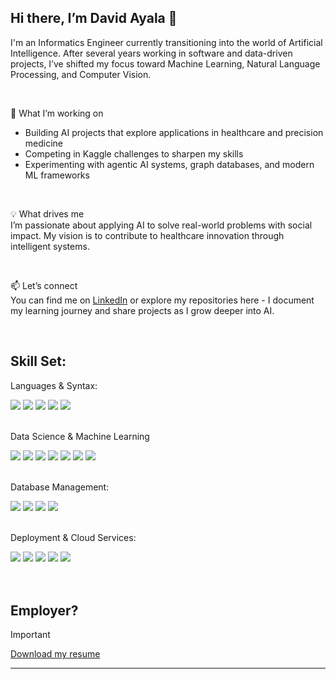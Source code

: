 ## Hi there, I’m David Ayala 👋 

I'm an Informatics Engineer currently transitioning into the world of Artificial Intelligence. After several years working in software and data-driven projects, I’ve shifted my focus toward Machine Learning, Natural Language Processing, and Computer Vision.

<br/>

🌱 What I’m working on
- Building AI projects that explore applications in healthcare and precision medicine
- Competing in Kaggle challenges to sharpen my skills
- Experimenting with agentic AI systems, graph databases, and modern ML frameworks

<br/>

💡 What drives me\
I’m passionate about applying AI to solve real-world problems with social impact. My vision is to contribute to healthcare innovation through intelligent systems.

<br/>

📫 Let’s connect\
You can find me on <a href="https://www.linkedin.com/in/davidayala-an" target="_blank" rel="nofollow">LinkedIn</a> or explore my repositories here - I document my learning journey and share projects as I grow deeper into AI.

<br/>

Skill Set:
------
Languages & Syntax:
<div dir="auto">
<img src="https://img.shields.io/badge/-Python-05122A?style=flat&logo=python" />
<img src="https://img.shields.io/badge/-Java-05122A?style=flat&logo=java" />
<img src="https://img.shields.io/badge/C%23-05122A?style=flat&logo=csharp" />
<img src="https://img.shields.io/badge/-VisualBasic-05122A?style=flat&logo=visualbasic" />
<img src="https://img.shields.io/badge/-PHP-05122A?style=flat&logo=php" />
</div>
<br/>

Data Science & Machine Learning
<div dir="auto">
<img src="https://img.shields.io/badge/Pandas-05122A?style=flat&logo=pandas" />
<img src="https://img.shields.io/badge/Numpy-05122A?style=flat&logo=Numpy&logoColor=4D77CF" />
<img src="https://img.shields.io/badge/scikit_learn-05122A?style=flat&logo=scikit-learn" />
<img src="https://img.shields.io/badge/PyTorch-05122A?style=flat&logo=pytorch&logoColor=orange" />
<img src="https://img.shields.io/badge/TensorFlow-05122A?style=flat&logo=TensorFlow" />
<img src="https://img.shields.io/badge/langchain-05122A?style=flat&logo=langchain" />
<img src="https://img.shields.io/badge/OpenCV-05122A?style=flat&logo=OpenCV" />
</div>
<br/>

Database Management:
<div dir="auto">
<img src="https://img.shields.io/badge/Oracle-05122A?style=flat&logo=Oracle" />
<img src="https://img.shields.io/badge/MySQL-05122A?style=flat&logo=mysql" />
<img src="https://img.shields.io/badge/MongoDB-05122A?style=flat&logo=mongodb" />
<img src="https://img.shields.io/badge/Neo4j-05122A?style=flat&logo=neo4j" />
</div>
<br/>

Deployment & Cloud Services:
<div dir="auto">
<img src="https://img.shields.io/badge/-Docker-05122A?style=flat&logo=docker" />
<img src="https://img.shields.io/badge/-WSL-05122A?style=flat" />
<img src="https://img.shields.io/badge/-VSCode-05122A?style=flat&logo=visual%20studio%20code" />
<img src="https://img.shields.io/badge/-Jupyter-05122A?style=flat&logo=Jupyter" />
<img src="https://img.shields.io/badge/-Colab-05122A?style=flat&logo=googlecolab" />
  
</div>


<br/>
<br/>

## Employer?
>[!Important]
><a href="https://drive.google.com/file/d/1O7N9W27d7DKtH5Nd1XaOqmJ2Pdi-PgcE/view?usp=drive_link" target="_blank" rel="nofollow">Download my resume</a>


----

<!--
**DavidAyalaAn/DavidAyalaAn** is a ✨ _special_ ✨ repository because its `README.md` (this file) appears on your GitHub profile.

Here are some ideas to get you started:

- 🔭 I’m currently working on ...
- 🌱 I’m currently learning ...
- 👯 I’m looking to collaborate on ...
- 🤔 I’m looking for help with ...
- 💬 Ask me about ...
- 📫 How to reach me: ...
- 😄 Pronouns: ...
- ⚡ Fun fact: ...
-->
